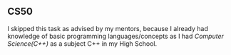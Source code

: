 ## CS50 
I skipped this task as advised by my mentors, because I already had knowledge of basic programming languages/concepts as I had *Computer Science(C++)* as a subject C++ in my High School.
